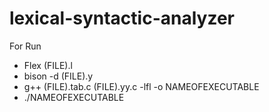# lexical-syntactic-analyzer

For Run

* Flex (FILE).l
* bison -d (FILE).y
* g++ (FILE).tab.c (FILE).yy.c -lfl -o NAMEOFEXECUTABLE
* ./NAMEOFEXECUTABLE
